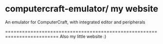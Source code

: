 computercraft-emulator/ my website
======================

An emulator for ComputerCraft, with integrated editor and peripherals

=========================================================================
Also my little website :)
